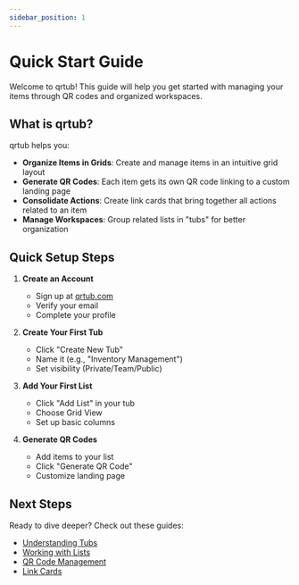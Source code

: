 ```yaml
---
sidebar_position: 1
---
```


# Quick Start Guide

Welcome to qrtub! This guide will help you get started with managing your items through QR codes and organized workspaces.

## What is qrtub?

qrtub helps you:
- **Organize Items in Grids**: Create and manage items in an intuitive grid layout
- **Generate QR Codes**: Each item gets its own QR code linking to a custom landing page
- **Consolidate Actions**: Create link cards that bring together all actions related to an item
- **Manage Workspaces**: Group related lists in "tubs" for better organization

## Quick Setup Steps

1. **Create an Account**
   - Sign up at [qrtub.com](https://qrtub.com)
   - Verify your email
   - Complete your profile

2. **Create Your First Tub**
   - Click "Create New Tub"
   - Name it (e.g., "Inventory Management")
   - Set visibility (Private/Team/Public)

3. **Add Your First List**
   - Click "Add List" in your tub
   - Choose Grid View
   - Set up basic columns

4. **Generate QR Codes**
   - Add items to your list
   - Click "Generate QR Code"
   - Customize landing page

## Next Steps

Ready to dive deeper? Check out these guides:
- [Understanding Tubs](../core-concepts/tubs)
- [Working with Lists](../core-concepts/lists)
- [QR Code Management](../core-concepts/qr-codes)
- [Link Cards](../core-concepts/link-cards) 